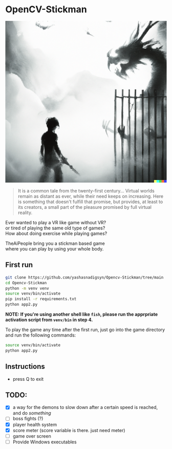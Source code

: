 # OpenCV-Stickman

![cover](./Assets/other/cover.png)

> It is a common tale from the twenty-first century...
> Virtual worlds remain as distant as ever, while their need keeps on increasing.
> Here is something that doesn't fulfill that promise, but provides, at least to its creators,
> a small part of the pleasure promised by full virtual reality.

Ever wanted to play a VR like game without VR?  
or tired of playing the same old type of games?  
How about doing exercise while playing games?  

TheAiPeople bring you a stickman based game  
where you can play by using your whole body.  


## First run
```bash
git clone https://github.com/yashasnadigsyn/Opencv-Stickman/tree/main
cd Opencv-Stickman
python -m venv venv
source venv/bin/activate
pip install -r requirements.txt
python app2.py
```

**NOTE: If you're using another shell like `fish`, please run the apprpriate activation script from `venv/bin` in step 4.**

To play the game any time after the first run, just go into the game directory and run the following commands:
```bash
source venv/bin/activate
python app2.py
```

## Instructions
- press Q to exit

## TODO:
- [x] a way for the demons to slow down after a certain speed is reached, and do _something_
- [ ] boss fights (?)
- [x] player health system
- [x] score meter (score variable is there. just need meter)
- [ ] game over screen
- [ ] Provide Windows executables
